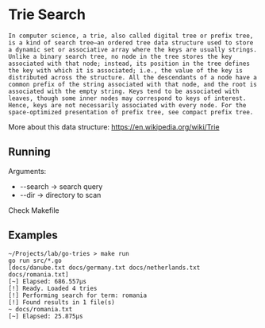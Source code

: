 # Trie Search

```
In computer science, a trie, also called digital tree or prefix tree, is a kind of search tree—an ordered tree data structure used to store a dynamic set or associative array where the keys are usually strings. Unlike a binary search tree, no node in the tree stores the key associated with that node; instead, its position in the tree defines the key with which it is associated; i.e., the value of the key is distributed across the structure. All the descendants of a node have a common prefix of the string associated with that node, and the root is associated with the empty string. Keys tend to be associated with leaves, though some inner nodes may correspond to keys of interest. Hence, keys are not necessarily associated with every node. For the space-optimized presentation of prefix tree, see compact prefix tree.
```

More about this data structure: https://en.wikipedia.org/wiki/Trie

## Running

Arguments:

- --search -> search query
- --dir -> directory to scan

Check Makefile

## Examples

```
~/Projects/lab/go-tries > make run
go run src/*.go
[docs/danube.txt docs/germany.txt docs/netherlands.txt docs/romania.txt]
[~] Elapsed: 686.557µs
[!] Ready. Loaded 4 tries
[!] Performing search for term: romania
[!] Found results in 1 file(s)
~ docs/romania.txt
[~] Elapsed: 25.875µs
```
